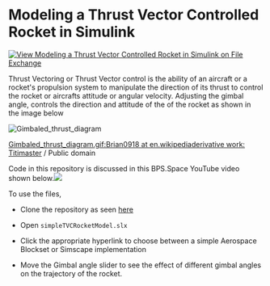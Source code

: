 # Modeling a Thrust Vector Controlled Rocket in Simulink

[![View Modeling a Thrust Vector Controlled Rocket in Simulink on File Exchange](https://www.mathworks.com/matlabcentral/images/matlab-file-exchange.svg)](https://www.mathworks.com/matlabcentral/fileexchange/80716-modeling-a-thrust-vector-controlled-rocket-in-simulink)

Thrust Vectoring or Thrust Vector control is the ability of an aircraft or a rocket's propulsion system to manipulate the direction of its thrust to control the rocket or aircrafts attitude or angular velocity. Adjusting the gimbal angle, controls the direction and attitude of the of the rocket as shown in the image below


![Gimbaled_thrust_diagram](https://upload.wikimedia.org/wikipedia/commons/7/7a/En_Gimbaled_thrust_diagram.svg)

<a href="https://commons.wikimedia.org/wiki/File:En_Gimbaled_thrust_diagram.svg" title="via Wikimedia Commons">Gimbaled_thrust_diagram.gif:Brian0918 at en.wikipediaderivative work: Titimaster</a> / Public domain


Code in this repository is discussed in this BPS.Space YouTube video shown below.[![](http://img.youtube.com/vi/nwgd1CV__rs/0.jpg)](http://www.youtube.com/watch?v=nwgd1CV__rs "")

To use the files,


- Clone the repository as seen [here](https://www.mathworks.com/help/simulink/ug/clone-git-repository.html)

- Open `simpleTVCRocketModel.slx`

- Click the appropriate hyperlink to choose between a simple Aerospace Blockset or Simscape implementation

- Move the Gimbal angle slider to see the effect of different gimbal angles on the trajectory of the rocket. 
